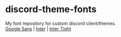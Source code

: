 # discord-theme-fonts

My font repository for custom discord client/themes.    
[Google Sans](https://github.com/azurenekowo/discord-theme-fonts/raw/main/GoogleSans/GoogleSans-font-snippet.json) | [Inter](https://github.com/azurenekowo/discord-theme-fonts/raw/main/Inter/Inter-font-snippet.json) | [Inter Tight](https://github.com/azurenekowo/discord-theme-fonts/raw/main/Inter/Inter_Tight-font-snippet.json)